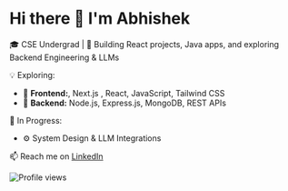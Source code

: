 # Hi there 👋 I'm Abhishek 

🎓 CSE Undergrad | 
🚀 Building React projects, Java apps, and exploring Backend Engineering & LLMs  

💡 Exploring:
- 🎨 **Frontend:**, Next.js , React, JavaScript, Tailwind CSS  
- 🧠 **Backend:** Node.js, Express.js, MongoDB, REST APIs  

🧩 In Progress:
- ⚙️ System Design & LLM Integrations  

📫 Reach me on [LinkedIn](https://www.linkedin.com/in/abhishek-singh-26b6b8285)

![Profile views](https://komarev.com/ghpvc/?username=Abhishek2027ymca&label=Profile%20views&color=0e75b6&style=flat)
